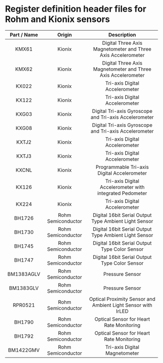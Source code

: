 # Register definition header files for Rohm and Kionix sensors

| Part / Name | Origin | Description |
|:-------------:|:-------------:|:-------------:|
| KMX61 | Kionix | Digital Three Axis Magnetometer and Three Axis Accelerometer |
| KMX62 | Kionix | Digital Three Axis Magnetometer and Three Axis Accelerometer |
| KX022 | Kionix | Tri-axis Digital Accelerometer |
| KX122 | Kionix | Tri-axis Digital Accelerometer |
| KXG03 | Kionix | Digital Tri-axis Gyroscope and Tri-axis Accelerometer |
| KXG08 | Kionix | Digital Tri-axis Gyroscope and Tri-axis Accelerometer |
| KXTJ2 | Kionix | Tri-axis Digital Accelerometer |
| KXTJ3 | Kionix | Tri-axis Digital Accelerometer |
| KXCNL | Kionix | Programmable Tri-axis Digital Accelerometer |
| KX126 | Kionix | Tri-axis Digital Accelerometer with integrated Pedometer |
| KX224 | Kionix | Tri-axis Digital Accelerometer |
| BH1726 | Rohm Semiconductor | Digital 16bit Serial Output Type Ambient Light Sensor |
| BH1730 | Rohm Semiconductor | Digital 16bit Serial Output Type Ambient Light Sensor |
| BH1745 | Rohm Semiconductor | Digital 16bit Serial Output Type Color Sensor |
| BH1747 | Rohm Semiconductor | Digital 16bit Serial Output Type Color Sensor |
| BM1383AGLV | Rohm Semiconductor | Pressure Sensor |
| BM1383GLV | Rohm Semiconductor | Pressure Sensor |
| RPR0521 | Rohm Semiconductor | Optical Proximity Sensor and Ambient Light Sensor with IrLED |
| BH1790 | Rohm Semiconductor | Optical Sensor for Heart Rate Monitoring |
| BH1792 | Rohm Semiconductor | Optical Sensor for Heart Rate Monitoring |
| BM1422GMV | Rohm Semiconductor | Tri-axis Digital Magnetometer |
